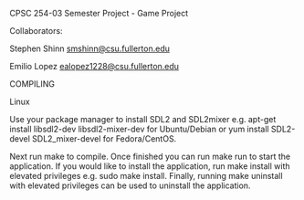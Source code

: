 CPSC 254-03 Semester Project - Game Project


Collaborators:


Stephen Shinn		smshinn@csu.fullerton.edu

Emilio Lopez		ealopez1228@csu.fullerton.edu



COMPILING

Linux

Use your package manager to install SDL2 and SDL2mixer e.g. apt-get install libsdl2-dev libsdl2-mixer-dev for Ubuntu/Debian or yum install SDL2-devel SDL2_mixer-devel for Fedora/CentOS.

Next run make to compile. Once finished you can run make run to start the application. If you would like to install the application, run make install with elevated privileges e.g. sudo make install. Finally, running make uninstall with elevated privileges can be used to uninstall the application.

